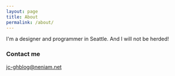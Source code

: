 ```yaml
---
layout: page
title: About
permalink: /about/
---
```


I'm a designer and programmer in Seattle.  And I will not be herded!

### Contact me

[jc-ghblog@neniam.net](mailto:jc-ghblog@neniam.net)
